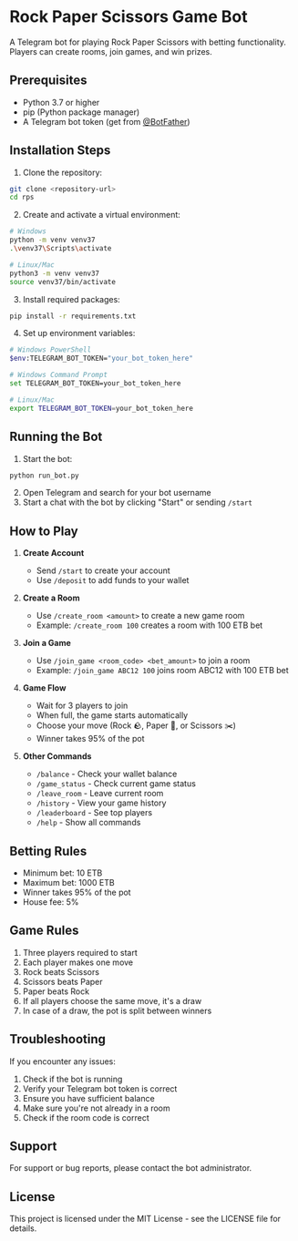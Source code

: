 # Rock Paper Scissors Game Bot

A Telegram bot for playing Rock Paper Scissors with betting functionality. Players can create rooms, join games, and win prizes.

## Prerequisites

- Python 3.7 or higher
- pip (Python package manager)
- A Telegram bot token (get from [@BotFather](https://t.me/BotFather))

## Installation Steps

1. Clone the repository:
```bash
git clone <repository-url>
cd rps
```

2. Create and activate a virtual environment:
```bash
# Windows
python -m venv venv37
.\venv37\Scripts\activate

# Linux/Mac
python3 -m venv venv37
source venv37/bin/activate
```

3. Install required packages:
```bash
pip install -r requirements.txt
```

4. Set up environment variables:
```bash
# Windows PowerShell
$env:TELEGRAM_BOT_TOKEN="your_bot_token_here"

# Windows Command Prompt
set TELEGRAM_BOT_TOKEN=your_bot_token_here

# Linux/Mac
export TELEGRAM_BOT_TOKEN=your_bot_token_here
```

## Running the Bot

1. Start the bot:
```bash
python run_bot.py
```

2. Open Telegram and search for your bot username
3. Start a chat with the bot by clicking "Start" or sending `/start`

## How to Play

1. **Create Account**
   - Send `/start` to create your account
   - Use `/deposit` to add funds to your wallet

2. **Create a Room**
   - Use `/create_room <amount>` to create a new game room
   - Example: `/create_room 100` creates a room with 100 ETB bet

3. **Join a Game**
   - Use `/join_game <room_code> <bet_amount>` to join a room
   - Example: `/join_game ABC12 100` joins room ABC12 with 100 ETB bet

4. **Game Flow**
   - Wait for 3 players to join
   - When full, the game starts automatically
   - Choose your move (Rock 🪨, Paper 📄, or Scissors ✂️)
   - Winner takes 95% of the pot

5. **Other Commands**
   - `/balance` - Check your wallet balance
   - `/game_status` - Check current game status
   - `/leave_room` - Leave current room
   - `/history` - View your game history
   - `/leaderboard` - See top players
   - `/help` - Show all commands

## Betting Rules

- Minimum bet: 10 ETB
- Maximum bet: 1000 ETB
- Winner takes 95% of the pot
- House fee: 5%

## Game Rules

1. Three players required to start
2. Each player makes one move
3. Rock beats Scissors
4. Scissors beats Paper
5. Paper beats Rock
6. If all players choose the same move, it's a draw
7. In case of a draw, the pot is split between winners

## Troubleshooting

If you encounter any issues:

1. Check if the bot is running
2. Verify your Telegram bot token is correct
3. Ensure you have sufficient balance
4. Make sure you're not already in a room
5. Check if the room code is correct

## Support

For support or bug reports, please contact the bot administrator.

## License

This project is licensed under the MIT License - see the LICENSE file for details.
